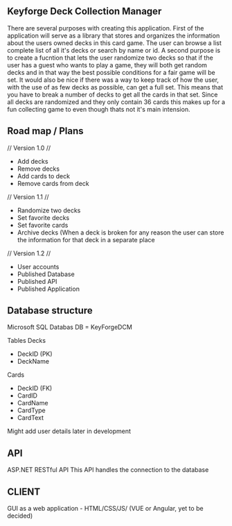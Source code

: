 
Keyforge Deck Collection Manager
--------------------------------

There are several purposes with creating this application. First of the application will serve as a library that stores and organizes the information about the users owned
decks in this card game. The user can browse a list complete list of all it's decks or search by name or id. A second purpose is to create a fucntion that lets the user randomize two decks so that if the user has a guest who wants to play a game, they will both get random decks and in that way the best possible conditions for a fair game will be set. It would also be nice if there was a way to keep track of how the user, with the use of as few decks as possible, can get a full set. This means that you have to break a number of decks to get all the cards in that set. Since all decks are randomized and they only contain 36 cards this makes up for a fun collecting game to even though thats not it's main intension.



Road map / Plans
--------------------------------

// Version 1.0 //
* Add decks
* Remove decks
* Add cards to deck
* Remove cards from deck

// Version 1.1 //
* Randomize two decks
* Set favorite decks
* Set favorite cards
* Archive decks (When a deck is broken for any reason the user can store the information for that deck in a separate place

// Version 1.2 //
* User accounts
* Published Database
* Published API
* Published Application



Database structure
--------------------------------

Microsoft SQL Databas
DB = KeyForgeDCM

Tables
Decks
* DeckID (PK)
* DeckName

Cards
* DeckID (FK)
* CardID
* CardName
* CardType
* CardText

Might add user details later in development



API
--------------------------------

ASP.NET RESTful API
This API handles the connection to the database



CLIENT
--------------------------------

GUI as a web application - HTML/CSS/JS/ (VUE or Angular, yet to be decided)

